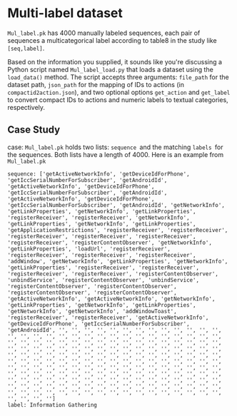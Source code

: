 # Multi-label dataset

`Mul_label.pk` has 4000 manually labeled sequences, each pair of sequences a multicategorical label according to table8 in the study like `[seq,label]`.

Based on the information you supplied, it sounds like you're discussing a Python script named `Mul_label_load.py` that loads a dataset using the `load_data()` method. The script accepts three arguments: `file_path` for the dataset path, `json_path` for the mapping of IDs to actions (in `compactid2action.json`), and two optional options `get_action` and `get_label` to convert compact IDs to actions and numeric labels to textual categories, respectively.

## Case Study

case: `Mul_label.pk` holds two lists: `sequence `and the matching `labels `for the sequences. Both lists have a length of 4000. Here is an example from `Mul_label.pk`

```SHELL
sequence: ['getActiveNetworkInfo', 'getDeviceIdForPhone', 'getIccSerialNumberForSubscriber', 'getAndroidId', 'getActiveNetworkInfo', 'getDeviceIdForPhone', 'getIccSerialNumberForSubscriber', 'getAndroidId', 'getActiveNetworkInfo', 'getDeviceIdForPhone', 'getIccSerialNumberForSubscriber', 'getAndroidId', 'getNetworkInfo', 'getLinkProperties', 'getNetworkInfo', 'getLinkProperties', 'registerReceiver', 'registerReceiver', 'getNetworkInfo', 'getLinkProperties', 'getNetworkInfo', 'getLinkProperties', 'getApplicationRestrictions', 'registerReceiver', 'registerReceiver', 'registerReceiver', 'registerReceiver', 'registerReceiver', 'registerReceiver', 'registerContentObserver', 'getNetworkInfo', 'getLinkProperties', 'loadUrl', 'registerReceiver', 'registerReceiver', 'registerReceiver', 'registerReceiver', 'addWindow', 'getNetworkInfo', 'getLinkProperties', 'getNetworkInfo', 'getLinkProperties', 'registerReceiver', 'registerReceiver', 'registerReceiver', 'registerReceiver', 'registerContentObserver', 'unbindService', 'registerContentObserver', 'unbindService', 'registerContentObserver', 'registerContentObserver', 'registerContentObserver', 'registerContentObserver', 'getActiveNetworkInfo', 'getActiveNetworkInfo', 'getNetworkInfo', 'getLinkProperties', 'getNetworkInfo', 'getLinkProperties', 'getNetworkInfo', 'getNetworkInfo', 'addWindowToast', 'registerReceiver', 'registerReceiver', 'getActiveNetworkInfo', 'getDeviceIdForPhone', 'getIccSerialNumberForSubscriber', 'getAndroidId', '', '', '', '', '', '', '', '', '', '', '', '', '', '', '', '', '', '', '', '', '', '', '', '', '', '', '', '', '', '', '', '', '', '', '', '', '', '', '', '', '', '', '', '', '', '', '', '', '', '', '', '', '', '', '', '', '', '', '', '', '', '', '', '', '', '', '', '', '', '', '', '', '', '', '', '', '', '', '', '', '', '', '', '', '', '', '', '', '', '', '', '', '', '', '', '', '', '', '', '', '', '', '', '', '', '', '', '', '', '', '', '', '', '', '', '', '', '', '', '', '', '', '', '', '', '', '', '', '', '', '', '', '', '', '', '', '', '', '', '', '', '', '', '', '', '', '', '', '', '', '', '', '', '', '', '', '', '', '', '', '', '', '', '', '', '', '', '', '', '', '', '', '', '', '', '', '', '', '', '', '', '', '', '', '', '', '']
label: Information Gathering
```

